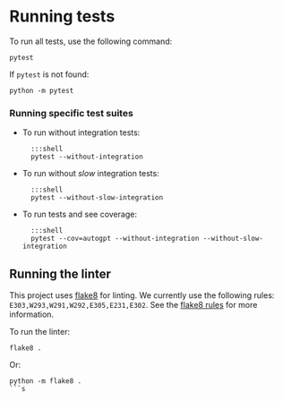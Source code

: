 # Running tests

To run all tests, use the following command:

``` shell
pytest
```

If `pytest` is not found:
``` shell
python -m pytest
```

### Running specific test suites

- To run without integration tests:

        :::shell
        pytest --without-integration

- To run without *slow* integration tests:

        :::shell
        pytest --without-slow-integration

- To run tests and see coverage:

        :::shell
        pytest --cov=autogpt --without-integration --without-slow-integration

## Running the linter

This project uses [flake8](https://flake8.pycqa.org/en/latest/) for linting.
We currently use the following rules: `E303,W293,W291,W292,E305,E231,E302`.
See the [flake8 rules](https://www.flake8rules.com/) for more information.

To run the linter:

``` shell
flake8 .
```

Or:
``` shell
python -m flake8 .
```s
